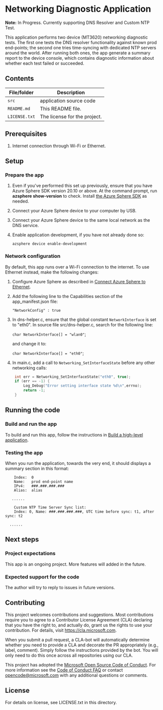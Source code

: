 # Networking Diagnostic Application

**Note:** In Progress. Currently supporting DNS Resolver and Custom NTP Test.

This application performs two device (MT3620) networking diagnostic tests. The first one tests the DNS resolver functionality against known prod end-points; the second one tries time-syncing with dedicated NTP servers around the world. After running both ones, the app generate a summary report to the device console, which contains diagnostic information about whether each test failed or succeeded.

## Contents
| File/folder | Description |
|-------------|-------------|
| `src`       | application source code |
| `README.md` | This README file. |
| `LICENSE.txt`   | The license for the project. |

## Prerequisites

1. Internet connection through Wi-Fi or Ethernet.

## Setup

### Prepare the app
1. Even if you've performed this set up previously, ensure that you have Azure Sphere SDK version 20.10 or above. At the command prompt, run **azsphere show-version** to check. Install [the Azure Sphere SDK](https://docs.microsoft.com/azure-sphere/install/install-sdk) as needed.
1. Connect your Azure Sphere device to your computer by USB.
1. Connect your Azure Sphere device to the same local network as the DNS service.
1. Enable application development, if you have not already done so:

   `azsphere device enable-development`

### Network configuration

By default, this app runs over a Wi-Fi connection to the internet. To use Ethernet instead, make the following changes:

1. Configure Azure Sphere as described in [Connect Azure Sphere to Ethernet](https://docs.microsoft.com/azure-sphere/network/connect-ethernet).
1. Add the following line to the Capabilities section of the app_manifest.json file:

   `"NetworkConfig" : true`
1. In dns-helper.c, ensure that the global constant `NetworkInterface` is set to "eth0". In source file src/dns-helper.c, search for the following line:

     `char NetworkInterface[] = "wlan0"`;

   and change it to:

     `char NetworkInterface[] = "eth0"`;
1. In main.c, add a call to `Networking_SetInterfaceState` before any other networking calls:

   ```c
    int err = Networking_SetInterfaceState("eth0", true);
    if (err == -1) {
        Log_Debug("Error setting interface state %d\n",errno);
        return -1;
    }
   ```

## Running the code

### Build and run the app
To build and run this app, follow the instructions in [Build a high-level application](https://docs.microsoft.com/en-us/azure-sphere/install/qs-blink-application?tabs=windows%2Ccliv2beta&pivots=vs-code).


### Testing the app
When you run the application, towards the very end, it should displays a summary section in this format:

        Index:  0
        Name:   prod end-point name
        IPv4:   ###.###.###.###
        Alias:  alias
       
       ...... 

        Custom NTP Time Server Sync list:
        Index: 0, Name: ###.###.###.###, UTC time before sync: t1, after sync: t2

      ......

## Next steps

### Project expectations
This app is an ongoing project. More features will added in the future. 

### Expected support for the code
The author will try to reply to issues in future versions.

## Contributing

This project welcomes contributions and suggestions. Most contributions require you to
agree to a Contributor License Agreement (CLA) declaring that you have the right to,
and actually do, grant us the rights to use your contribution. For details, visit
https://cla.microsoft.com.

When you submit a pull request, a CLA-bot will automatically determine whether you need
to provide a CLA and decorate the PR appropriately (e.g., label, comment). Simply follow the
instructions provided by the bot. You will only need to do this once across all repositories using our CLA.

This project has adopted the [Microsoft Open Source Code of Conduct](https://opensource.microsoft.com/codeofconduct/).
For more information see the [Code of Conduct FAQ](https://opensource.microsoft.com/codeofconduct/faq/)
or contact [opencode@microsoft.com](mailto:opencode@microsoft.com) with any additional questions or comments.

## License

For details on license, see LICENSE.txt in this directory.